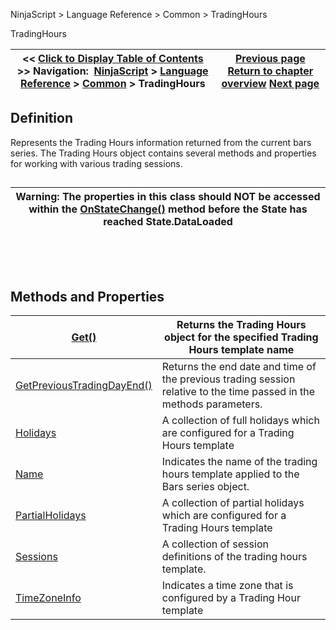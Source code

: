 ﻿


NinjaScript \> Language Reference \> Common \> TradingHours






















TradingHours







| \<\< [Click to Display Table of Contents](tradinghours.md) \>\> **Navigation:**     [NinjaScript](ninjascript.md) \> [Language Reference](language_reference_wip.md) \> [Common](common.md) \> TradingHours | [Previous page](zigzag.md) [Return to chapter overview](common.md) [Next page](tradinghoursget.md) |
| --- | --- |











## Definition


Represents the Trading Hours information returned from the current bars series. The Trading Hours object contains several methods and properties for working with various trading sessions.


## 




| Warning: The properties in this class should NOT be accessed within the [OnStateChange()](onstatechange.md) method before the State has reached State.DataLoaded |
| --- |



 


 


## Methods and Properties




| [Get()](tradinghoursget.md) | Returns the Trading Hours object for the specified Trading Hours template name |
| --- | --- |
| [GetPreviousTradingDayEnd()](getprevioustradingdayend.md) | Returns the end date and time of the previous trading session relative to the time passed in the methods parameters. |
| [Holidays](holidays.md) | A collection of full holidays which are configured for a Trading Hours template |
| [Name](tradinghours_name.md) | Indicates the name of the trading hours template applied to the Bars series object. |
| [PartialHolidays](partialholidays.md) | A collection of partial holidays which are configured for a Trading Hours template |
| [Sessions](tradinghours_sessions.md) | A collection of session definitions of the trading hours template. |
| [TimeZoneInfo](timezoneinfo.md) | Indicates a time zone that is configured by a Trading Hour template |










